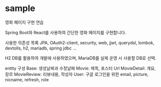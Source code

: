 # sample
영화 페이지 구현 연습

Spring Boot와 React를 사용하여 간단한 영화 페이지를 구현합니다.

사용한 의존성 목록
JPA, OAuth2-client, security, web, jjwt, querydsl, lombok, devtolls, h2, mariadb, spring jdbc ...

H2 DB를 활용하여 개발에 사용하였으며, MariaDB를 실제 운영 시 사용할 DB로 선택.

entity 구성
  Base: 생성날짜과 수정날짜
  Movie: 제목, 포스터 Url
  MovieDetail: 개요, 장르
  MovieReview: 리뷰내용, 작성자
  User: 구글 로그인을 위한 email, picture, nicname, refresh, role

